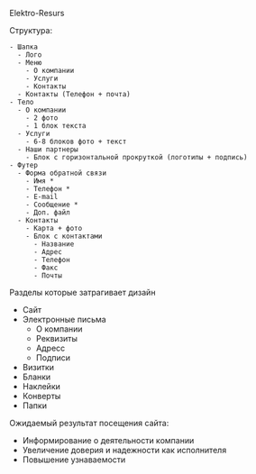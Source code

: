 Elektro-Resurs

Структура:

```
- Шапка
  - Лого
  - Меню
    - О компании
    - Услуги
    - Контакты
  - Контакты (Телефон + почта)
- Тело
  - О компании
    - 2 фото
    - 1 блок текста
  - Услуги
    - 6-8 блоков фото + текст
  - Наши партнеры
    - Блок с горизонтальной прокруткой (логотипы + подпись)
- Футер
  - Форма обратной связи
    - Имя *
    - Телефон *
    - E-mail
    - Сообщение *
    - Доп. файл
  - Контакты
    - Карта + фото
    - Блок с контактами
      - Название
      - Адрес
      - Телефон
      - Факс
      - Почты
```

Разделы которые затрагивает дизайн

- Сайт
- Электронные письма
  - О компании
  - Реквизиты
  - Адресс
  - Подписи
- Визитки
- Бланки
- Наклейки
- Конверты
- Папки

Ожидаемый результат посещения сайта:

- Информирование о деятельности компании
- Увеличение доверия и надежности как исполнителя
- Повышение узнаваемости
